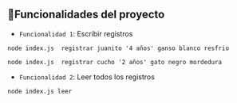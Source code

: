 ## :hammer:Funcionalidades del proyecto

- `Funcionalidad 1`: Escribir registros
```
node index.js  registrar juanito '4 años' ganso blanco resfrio
```
```
node index.js  registrar cucho '2 años' gato negro mordedura
```

- `Funcionalidad 2`: Leer todos los registros
```
node index.js leer
```


